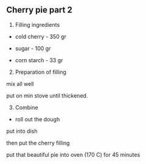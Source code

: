 ## Cherry pie part 2

1. Filling ingredients

* cold cherry  - 350 gr

* sugar - 100 gr

* corn starch - 33 gr

2. Preparation of filling

mix all well

put on min stove until thickened.

3. Combine 

* roll out the dough

put into dish

then put the cherry filling 

put that beautiful pie into oven (170 C) for 45 minutes